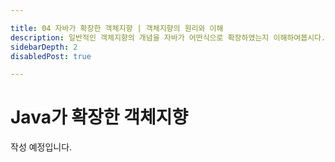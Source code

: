 ```yaml
---

title: 04 자바가 확장한 객체지향 | 객체지향의 원리와 이해
description: 일반적인 객체지향의 개념을 자바가 어떤식으로 확장하였는지 이해하여봅시다.
sidebarDepth: 2
disabledPost: true

---
```


# Java가 확장한 객체지향

작성 예정입니다.